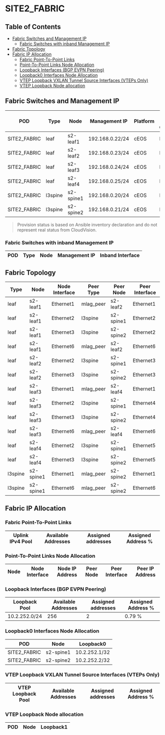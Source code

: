 # SITE2_FABRIC

## Table of Contents

- [Fabric Switches and Management IP](#fabric-switches-and-management-ip)
  - [Fabric Switches with inband Management IP](#fabric-switches-with-inband-management-ip)
- [Fabric Topology](#fabric-topology)
- [Fabric IP Allocation](#fabric-ip-allocation)
  - [Fabric Point-To-Point Links](#fabric-point-to-point-links)
  - [Point-To-Point Links Node Allocation](#point-to-point-links-node-allocation)
  - [Loopback Interfaces (BGP EVPN Peering)](#loopback-interfaces-bgp-evpn-peering)
  - [Loopback0 Interfaces Node Allocation](#loopback0-interfaces-node-allocation)
  - [VTEP Loopback VXLAN Tunnel Source Interfaces (VTEPs Only)](#vtep-loopback-vxlan-tunnel-source-interfaces-vteps-only)
  - [VTEP Loopback Node allocation](#vtep-loopback-node-allocation)

## Fabric Switches and Management IP

| POD | Type | Node | Management IP | Platform | Provisioned in CloudVision | Serial Number |
| --- | ---- | ---- | ------------- | -------- | -------------------------- | ------------- |
| SITE2_FABRIC | leaf | s2-leaf1 | 192.168.0.22/24 | cEOS | Provisioned | - |
| SITE2_FABRIC | leaf | s2-leaf2 | 192.168.0.23/24 | cEOS | Provisioned | - |
| SITE2_FABRIC | leaf | s2-leaf3 | 192.168.0.24/24 | cEOS | Provisioned | - |
| SITE2_FABRIC | leaf | s2-leaf4 | 192.168.0.25/24 | cEOS | Provisioned | - |
| SITE2_FABRIC | l3spine | s2-spine1 | 192.168.0.20/24 | cEOS | Provisioned | - |
| SITE2_FABRIC | l3spine | s2-spine2 | 192.168.0.21/24 | cEOS | Provisioned | - |

> Provision status is based on Ansible inventory declaration and do not represent real status from CloudVision.

### Fabric Switches with inband Management IP

| POD | Type | Node | Management IP | Inband Interface |
| --- | ---- | ---- | ------------- | ---------------- |

## Fabric Topology

| Type | Node | Node Interface | Peer Type | Peer Node | Peer Interface |
| ---- | ---- | -------------- | --------- | ----------| -------------- |
| leaf | s2-leaf1 | Ethernet1 | mlag_peer | s2-leaf2 | Ethernet1 |
| leaf | s2-leaf1 | Ethernet2 | l3spine | s2-spine1 | Ethernet2 |
| leaf | s2-leaf1 | Ethernet3 | l3spine | s2-spine2 | Ethernet2 |
| leaf | s2-leaf1 | Ethernet6 | mlag_peer | s2-leaf2 | Ethernet6 |
| leaf | s2-leaf2 | Ethernet2 | l3spine | s2-spine1 | Ethernet3 |
| leaf | s2-leaf2 | Ethernet3 | l3spine | s2-spine2 | Ethernet3 |
| leaf | s2-leaf3 | Ethernet1 | mlag_peer | s2-leaf4 | Ethernet1 |
| leaf | s2-leaf3 | Ethernet2 | l3spine | s2-spine1 | Ethernet4 |
| leaf | s2-leaf3 | Ethernet3 | l3spine | s2-spine2 | Ethernet4 |
| leaf | s2-leaf3 | Ethernet6 | mlag_peer | s2-leaf4 | Ethernet6 |
| leaf | s2-leaf4 | Ethernet2 | l3spine | s2-spine1 | Ethernet5 |
| leaf | s2-leaf4 | Ethernet3 | l3spine | s2-spine2 | Ethernet5 |
| l3spine | s2-spine1 | Ethernet1 | mlag_peer | s2-spine2 | Ethernet1 |
| l3spine | s2-spine1 | Ethernet6 | mlag_peer | s2-spine2 | Ethernet6 |

## Fabric IP Allocation

### Fabric Point-To-Point Links

| Uplink IPv4 Pool | Available Addresses | Assigned addresses | Assigned Address % |
| ---------------- | ------------------- | ------------------ | ------------------ |

### Point-To-Point Links Node Allocation

| Node | Node Interface | Node IP Address | Peer Node | Peer Interface | Peer IP Address |
| ---- | -------------- | --------------- | --------- | -------------- | --------------- |

### Loopback Interfaces (BGP EVPN Peering)

| Loopback Pool | Available Addresses | Assigned addresses | Assigned Address % |
| ------------- | ------------------- | ------------------ | ------------------ |
| 10.2.252.0/24 | 256 | 2 | 0.79 % |

### Loopback0 Interfaces Node Allocation

| POD | Node | Loopback0 |
| --- | ---- | --------- |
| SITE2_FABRIC | s2-spine1 | 10.2.252.1/32 |
| SITE2_FABRIC | s2-spine2 | 10.2.252.2/32 |

### VTEP Loopback VXLAN Tunnel Source Interfaces (VTEPs Only)

| VTEP Loopback Pool | Available Addresses | Assigned addresses | Assigned Address % |
| ------------------ | ------------------- | ------------------ | ------------------ |

### VTEP Loopback Node allocation

| POD | Node | Loopback1 |
| --- | ---- | --------- |
